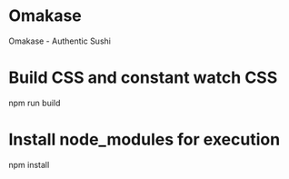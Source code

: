 # Omakase
Omakase - Authentic Sushi

# Build CSS and constant watch CSS
npm run build

# Install node_modules for execution
npm install